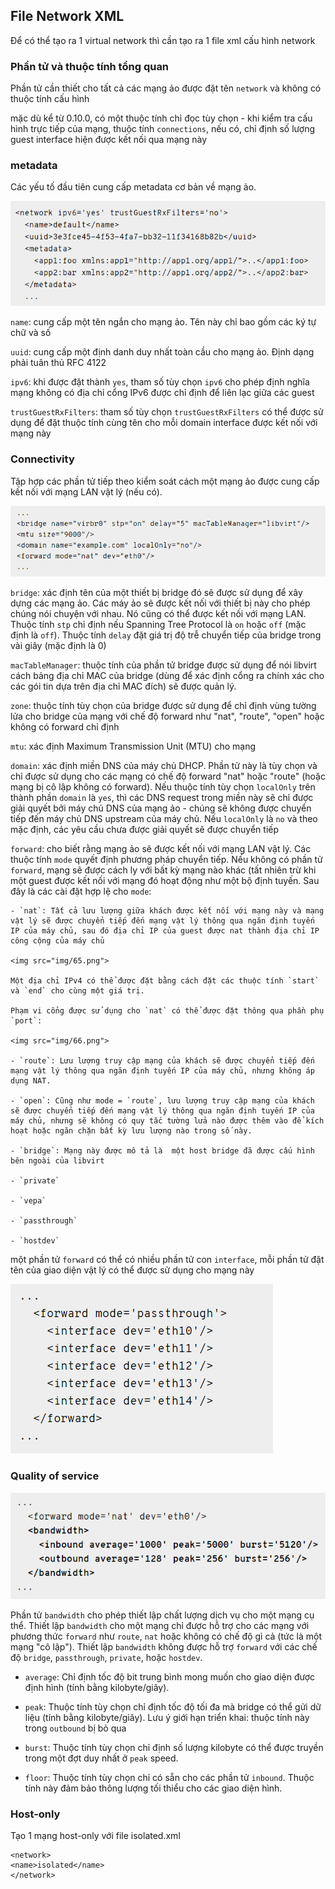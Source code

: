 ## File Network XML

Để có thể tạo ra 1 virtual network thì cần tạo ra 1 file xml cấu hình network

### Phần tử và thuộc tính tổng quan

Phần tử cần thiết cho tất cả các mạng ảo được đặt tên `network` và không có thuộc tính cấu hình

mặc dù kể từ 0.10.0, có một thuộc tính chỉ đọc tùy chọn - khi kiểm tra cấu hình trực tiếp của mạng, thuộc tính `connections`, nếu có, chỉ định số lượng guest interface hiện được kết nối qua mạng này

### metadata

Các yếu tố đầu tiên cung cấp metadata cơ bản về mạng ảo.

<img src="img/63.png">

`name`: cung cấp một tên ngắn cho mạng ảo. Tên này chỉ bao gồm các ký tự chữ và số

`uuid`: cung cấp một định danh duy nhất toàn cầu cho mạng ảo. Định dạng phải tuân thủ RFC 4122

`ipv6`: khi được đặt thành `yes`, tham số tùy chọn `ipv6` cho phép định nghĩa mạng không có địa chỉ cổng IPv6 được chỉ định để liên lạc giữa các guest

`trustGuestRxFilters`: tham số tùy chọn `trustGuestRxFilters` có thể được sử dụng để đặt thuộc tính cùng tên cho mỗi domain interface được kết nối với mạng này

### Connectivity

Tập hợp các phần tử tiếp theo kiểm soát cách một mạng ảo được cung cấp kết nối với mạng LAN vật lý (nếu có).

<img src="img/64.png">

`bridge`: xác định tên của một thiết bị bridge đó sẽ được sử dụng để xây dựng các mạng ảo. Các máy ảo sẽ được kết nối với thiết bị này cho phép chúng nói chuyện với nhau. Nó cũng có thể được kết nối với mạng LAN. Thuộc tính `stp` chỉ định nếu Spanning Tree Protocol là `on` hoặc `off` (mặc định là `off`). Thuộc tính `delay` đặt giá trị độ trễ chuyển tiếp của bridge trong vài giây (mặc định là 0)

`macTableManager`: thuộc tính của phần tử bridge được sử dụng để nói libvirt cách bảng địa chỉ MAC của bridge (dùng để xác định cổng ra chính xác cho các gói tin dựa trên địa chỉ MAC đích) sẽ được quản lý.

`zone`: thuộc tính tùy chọn của bridge được sử dụng để chỉ định vùng tường lửa cho bridge của mạng với chế độ forward như "nat", "route", "open" hoặc không có forward chỉ định

`mtu`: xác định Maximum Transmission Unit (MTU) cho mạng

`domain`: xác định miền DNS của máy chủ DHCP. Phần tử này là tùy chọn và chỉ được sử dụng cho các mạng có chế độ forward "nat" hoặc "route" (hoặc mạng bị cô lập không có forward). Nếu thuộc tính tùy chọn `localOnly` trên thành phần `domain` là `yes`, thì các DNS request trong miền này sẽ chỉ được giải quyết bởi máy chủ DNS của mạng ảo - chúng sẽ không được chuyển tiếp đến máy chủ DNS upstream của máy chủ. Nếu `localOnly` là `no` và theo mặc định, các yêu cầu chưa được giải quyết sẽ được chuyển tiếp

`forward`: cho biết rằng mạng ảo sẽ được kết nối với mạng LAN vật lý. Các thuộc tính `mode` quyết định phương pháp chuyển tiếp. Nếu không có phần tử `forward`, mạng sẽ được cách ly với bất kỳ mạng nào khác (tất nhiên trừ khi một guest được kết nối với mạng đó hoạt động như một bộ định tuyến. Sau đây là các cài đặt hợp lệ cho `mode`:

	- `nat`: Tất cả lưu lượng giữa khách được kết nối với mạng này và mạng vật lý sẽ được chuyển tiếp đến mạng vật lý thông qua ngăn định tuyến IP của máy chủ, sau đó địa chỉ IP của guest được nat thành địa chỉ IP công cộng của máy chủ
	
	<img src="img/65.png">
	
	Một địa chỉ IPv4 có thể được đặt bằng cách đặt các thuộc tính `start` và `end` cho cùng một giá trị.
	
	Phạm vi cổng được sử dụng cho `nat` có thể được đặt thông qua phần phụ `port`:
	
	<img src="img/66.png">
	
	- `route`: Lưu lượng truy cập mạng của khách sẽ được chuyển tiếp đến mạng vật lý thông qua ngăn định tuyến IP của máy chủ, nhưng không áp dụng NAT.
	
	- `open`: Cũng như mode = `route`, lưu lượng truy cập mạng của khách sẽ được chuyển tiếp đến mạng vật lý thông qua ngăn định tuyến IP của máy chủ, nhưng sẽ không có quy tắc tường lửa nào được thêm vào để kích hoạt hoặc ngăn chặn bất kỳ lưu lượng nào trong số này.
	
	- `bridge`: Mạng này được mô tả là  một host bridge đã được cấu hình bên ngoài của libvirt
	
	- `private`
	
	- `vepa`
	
	- `passthrough`
	
	- `hostdev`

một phần tử `forward` có thể có nhiều phần tử con `interface`, mỗi phần tử đặt tên của giao diện vật lý có thể được sử dụng cho mạng này

<img src="img/67.png">

### Quality of service

<img src="img/68.png">

Phần tử `bandwidth` cho phép thiết lập chất lượng dịch vụ cho một mạng cụ thể. Thiết lập `bandwidth` cho một mạng chỉ được hỗ trợ cho các mạng với phương thức `forward` như `route`, `nat` hoặc không có chế độ gì cả (tức là một mạng "cô lập"). Thiết lập `bandwidth` không được hỗ trợ `forward` với các chế độ `bridge`, `passthrough`, `private`, hoặc `hostdev`.

- `average`: Chỉ định tốc độ bit trung bình mong muốn cho giao diện được định hình (tính bằng kilobyte/giây).

- `peak`: Thuộc tính tùy chọn chỉ định tốc độ tối đa mà bridge có thể gửi dữ liệu (tính bằng kilobyte/giây). Lưu ý giới hạn triển khai: thuộc tính này trong `outbound` bị bỏ qua

- `burst`: Thuộc tính tùy chọn chỉ định số lượng kilobyte có thể được truyền trong một đợt duy nhất ở `peak` speed.

- `floor`: Thuộc tính tùy chọn chỉ có sẵn cho các phần tử `inbound`. Thuộc tính này đảm bảo thông lượng tối thiểu cho các giao diện hình.

### Host-only

Tạo 1 mạng host-only với file isolated.xml

```
<network>
<name>isolated</name>
</network>
```
